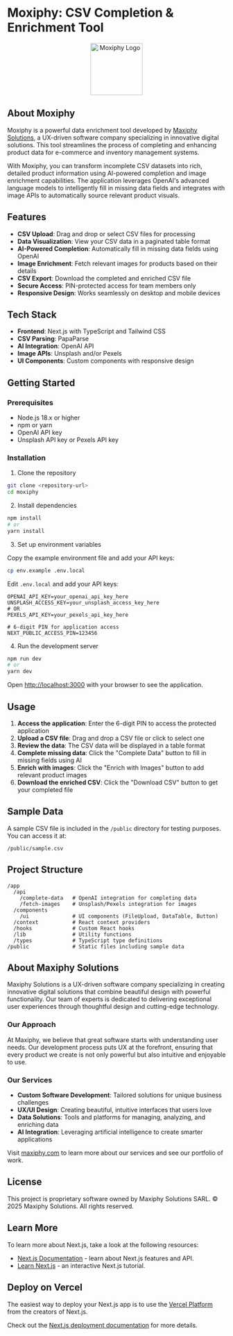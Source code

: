 # Moxiphy: CSV Completion & Enrichment Tool

<p align="center">
  <img src="public/moxiphy-logo.png" alt="Moxiphy Logo" width="120" />
</p>

## About Moxiphy

Moxiphy is a powerful data enrichment tool developed by [Maxiphy Solutions](https://maxiphy.com), a UX-driven software company specializing in innovative digital solutions. This tool streamlines the process of completing and enhancing product data for e-commerce and inventory management systems.

With Moxiphy, you can transform incomplete CSV datasets into rich, detailed product information using AI-powered completion and image enrichment capabilities. The application leverages OpenAI's advanced language models to intelligently fill in missing data fields and integrates with image APIs to automatically source relevant product visuals.

## Features

- **CSV Upload**: Drag and drop or select CSV files for processing
- **Data Visualization**: View your CSV data in a paginated table format
- **AI-Powered Completion**: Automatically fill in missing data fields using OpenAI
- **Image Enrichment**: Fetch relevant images for products based on their details
- **CSV Export**: Download the completed and enriched CSV file
- **Secure Access**: PIN-protected access for team members only
- **Responsive Design**: Works seamlessly on desktop and mobile devices

## Tech Stack

- **Frontend**: Next.js with TypeScript and Tailwind CSS
- **CSV Parsing**: PapaParse
- **AI Integration**: OpenAI API
- **Image APIs**: Unsplash and/or Pexels
- **UI Components**: Custom components with responsive design

## Getting Started

### Prerequisites

- Node.js 18.x or higher
- npm or yarn
- OpenAI API key
- Unsplash API key or Pexels API key

### Installation

1. Clone the repository

```bash
git clone <repository-url>
cd moxiphy
```

2. Install dependencies

```bash
npm install
# or
yarn install
```

3. Set up environment variables

Copy the example environment file and add your API keys:

```bash
cp env.example .env.local
```

Edit `.env.local` and add your API keys:

```
OPENAI_API_KEY=your_openai_api_key_here
UNSPLASH_ACCESS_KEY=your_unsplash_access_key_here
# OR
PEXELS_API_KEY=your_pexels_api_key_here

# 6-digit PIN for application access
NEXT_PUBLIC_ACCESS_PIN=123456
```

4. Run the development server

```bash
npm run dev
# or
yarn dev
```

Open [http://localhost:3000](http://localhost:3000) with your browser to see the application.

## Usage

1. **Access the application**: Enter the 6-digit PIN to access the protected application
2. **Upload a CSV file**: Drag and drop a CSV file or click to select one
3. **Review the data**: The CSV data will be displayed in a table format
4. **Complete missing data**: Click the "Complete Data" button to fill in missing fields using AI
5. **Enrich with images**: Click the "Enrich with Images" button to add relevant product images
6. **Download the enriched CSV**: Click the "Download CSV" button to get your completed file

## Sample Data

A sample CSV file is included in the `/public` directory for testing purposes. You can access it at:

```
/public/sample.csv
```

## Project Structure

```
/app
  /api
    /complete-data   # OpenAI integration for completing data
    /fetch-images    # Unsplash/Pexels integration for images
  /components
    /ui              # UI components (FileUpload, DataTable, Button)
  /context           # React context providers
  /hooks             # Custom React hooks
  /lib               # Utility functions
  /types             # TypeScript type definitions
/public              # Static files including sample data
```

## About Maxiphy Solutions

Maxiphy Solutions is a UX-driven software company specializing in creating innovative digital solutions that combine beautiful design with powerful functionality. Our team of experts is dedicated to delivering exceptional user experiences through thoughtful design and cutting-edge technology.

### Our Approach

At Maxiphy, we believe that great software starts with understanding user needs. Our development process puts UX at the forefront, ensuring that every product we create is not only powerful but also intuitive and enjoyable to use.

### Our Services

- **Custom Software Development**: Tailored solutions for unique business challenges
- **UX/UI Design**: Creating beautiful, intuitive interfaces that users love
- **Data Solutions**: Tools and platforms for managing, analyzing, and enriching data
- **AI Integration**: Leveraging artificial intelligence to create smarter applications

Visit [maxiphy.com](https://maxiphy.com) to learn more about our services and see our portfolio of work.

## License

This project is proprietary software owned by Maxiphy Solutions SARL. © 2025 Maxiphy Solutions. All rights reserved.

## Learn More

To learn more about Next.js, take a look at the following resources:

- [Next.js Documentation](https://nextjs.org/docs) - learn about Next.js features and API.
- [Learn Next.js](https://nextjs.org/learn) - an interactive Next.js tutorial.

## Deploy on Vercel

The easiest way to deploy your Next.js app is to use the [Vercel Platform](https://vercel.com/new?utm_medium=default-template&filter=next.js&utm_source=create-next-app&utm_campaign=create-next-app-readme) from the creators of Next.js.

Check out the [Next.js deployment documentation](https://nextjs.org/docs/app/building-your-application/deploying) for more details.
